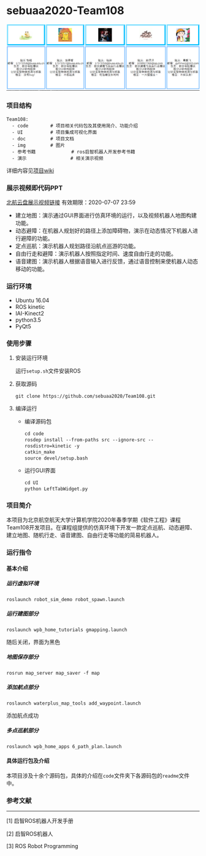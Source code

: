# sebuaa2020-Team108

![image-20200608161219878](img/readme_img.png)

### 项目结构

```
Team108:
  - code 		# 项目相关代码包及其使用简介、功能介绍
  - UI 			# 项目集成可视化界面
  - doc 		# 项目文档
  - img			# 图片
  - 参考书籍			 # ros启智机器人开发参考书籍
  - 演示 				  # 相关演示视频
```

详细内容见[项目wiki](https://github.com/sebuaa2020/Team108/wiki/)

### 展示视频即代码PPT

[北航云盘展示视频链接](https://bhpan.buaa.edu.cn:443/link/1E63B997905FBF42A983C4A7570A9D80) 有效期限：2020-07-07 23:59

- 建立地图：演示通过GUI界面进行仿真环境的运行，以及视频机器人地图构建功能。
- 动态避障：在机器人规划好的路径上添加障碍物，演示在动态情况下机器人进行避障的功能。
- 定点巡航：演示机器人规划路径沿航点巡游的功能。
- 自由行走和避障：演示机器人按照指定时间、速度自由行走的功能。
- 语音建图：演示机器人根据语音输入进行反馈，通过语音控制来使机器人动态移动的功能。

### 运行环境

- Ubuntu 16.04
- ROS kinetic
- IAI-Kinect2
- python3.5
- PyQt5

### 使用步骤

1. 安装运行环境

   运行`setup.sh`文件安装ROS

2. 获取源码

   ```
   git clone https://github.com/sebuaa2020/Team108.git
   ```

3. 编译运行

   - 编译源码包

     ```
     cd code
     rosdep install --from-paths src --ignore-src --rosdistro=kinetic -y
     catkin_make
     source devel/setup.bash
     ```

   - 运行GUI界面

     ```
     cd UI
     python LeftTabWidget.py
     ```

### 项目简介

本项目为北京航空航天大学计算机学院2020年春季学期《软件工程》课程Team108开发项目。在课程组提供的仿真环境下开发一款定点巡航、动态避障、建立地图、随机行走、语音建图、自由行走等功能的简易机器人。

### 运行指令

#### 基本介绍

##### 运行虚拟环境

```
roslaunch robot_sim_demo robot_spawn.launch
```

##### 运行建图部分

```
roslaunch wpb_home_tutorials gmapping.launch
```

随后关闭，界面为黑色

##### 地图保存部分

```
rosrun map_server map_saver -f map
```

##### 添加航点部分

```
roslaunch waterplus_map_tools add_waypoint.launch
```

添加航点成功

##### 多点巡航部分

```
roslaunch wpb_home_apps 6_path_plan.launch
```

#### 具体运行包及介绍

本项目涉及十余个源码包，具体的介绍在`code`文件夹下各源码包的`readme`文件中。

### 参考文献

------

[1] 启智ROS机器人开发手册

[2] 启智ROS机器人

[3] ROS Robot Programming